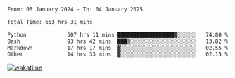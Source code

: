 <!--START_SECTION:waka-->

```txt
From: 05 January 2024 - To: 04 January 2025

Total Time: 663 hrs 31 mins

Python             507 hrs 11 mins ██████████████████▓░░░░░░   74.80 %
Bash               93 hrs 42 mins  ███▒░░░░░░░░░░░░░░░░░░░░░   13.82 %
Markdown           17 hrs 17 mins  ▓░░░░░░░░░░░░░░░░░░░░░░░░   02.55 %
Other              14 hrs 33 mins  ▓░░░░░░░░░░░░░░░░░░░░░░░░   02.15 %
```

<!--END_SECTION:waka-->
[![wakatime](https://wakatime.com/badge/user/5f89a63a-5294-4958-ad30-2b3455e63f2a.svg)](https://wakatime.com/@5f89a63a-5294-4958-ad30-2b3455e63f2a)
